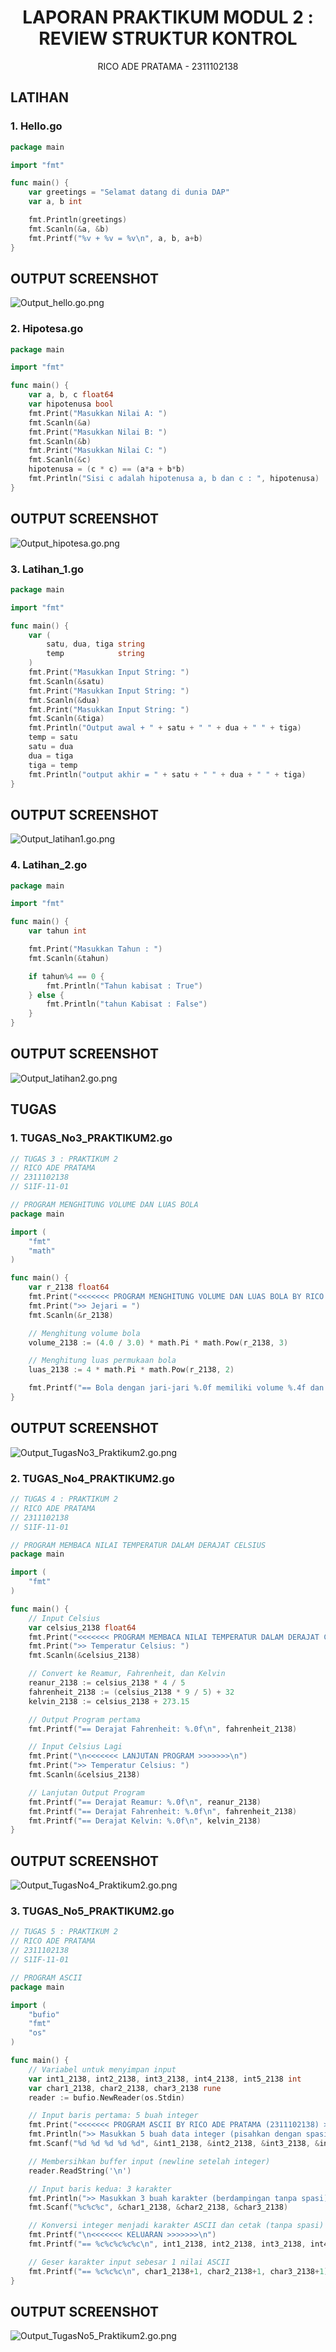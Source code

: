 # <h1 align="center">LAPORAN PRAKTIKUM MODUL 2 : REVIEW STRUKTUR KONTROL</h1>
<p align="center">RICO ADE PRATAMA - 2311102138</p>

## LATIHAN
### 1. Hello.go

```go
package main

import "fmt"

func main() {
	var greetings = "Selamat datang di dunia DAP"
	var a, b int

	fmt.Println(greetings)
	fmt.Scanln(&a, &b)
	fmt.Printf("%v + %v = %v\n", a, b, a+b)
}

```
## OUTPUT SCREENSHOT
![Output_hello.go.png](/PRAKTIKUM%202/Assets/Output_hello.go.png)

### 2. Hipotesa.go

```go
package main

import "fmt"

func main() {
	var a, b, c float64
	var hipotenusa bool
	fmt.Print("Masukkan Nilai A: ")
	fmt.Scanln(&a)
	fmt.Print("Masukkan Nilai B: ")
	fmt.Scanln(&b)
	fmt.Print("Masukkan Nilai C: ")
	fmt.Scanln(&c)
	hipotenusa = (c * c) == (a*a + b*b)
	fmt.Println("Sisi c adalah hipotenusa a, b dan c : ", hipotenusa)
}

```
## OUTPUT SCREENSHOT
![Output_hipotesa.go.png](/PRAKTIKUM%202/Assets/Output_hipotesa.go.png)

### 3. Latihan_1.go

```go
package main

import "fmt"

func main() {
	var (
		satu, dua, tiga string
		temp            string
	)
	fmt.Print("Masukkan Input String: ")
	fmt.Scanln(&satu)
	fmt.Print("Masukkan Input String: ")
	fmt.Scanln(&dua)
	fmt.Print("Masukkan Input String: ")
	fmt.Scanln(&tiga)
	fmt.Println("Output awal + " + satu + " " + dua + " " + tiga)
	temp = satu
	satu = dua
	dua = tiga
	tiga = temp
	fmt.Println("output akhir = " + satu + " " + dua + " " + tiga)
}

```
## OUTPUT SCREENSHOT
![Output_latihan1.go.png](/PRAKTIKUM%202/Assets/Output_latihan1.go.png)

### 4. Latihan_2.go

```go
package main

import "fmt"

func main() {
	var tahun int

	fmt.Print("Masukkan Tahun : ")
	fmt.Scanln(&tahun)

	if tahun%4 == 0 {
		fmt.Println("Tahun kabisat : True")
	} else {
		fmt.Println("tahun Kabisat : False")
	}
}

```
## OUTPUT SCREENSHOT
![Output_latihan2.go.png](/PRAKTIKUM%202/Assets/Output_latihan2.go.png)

## TUGAS
### 1. TUGAS_No3_PRAKTIKUM2.go

```go
// TUGAS 3 : PRAKTIKUM 2
// RICO ADE PRATAMA
// 2311102138
// S1IF-11-01

// PROGRAM MENGHITUNG VOLUME DAN LUAS BOLA
package main

import (
	"fmt"
	"math"
)

func main() {
	var r_2138 float64
	fmt.Print("<<<<<<< PROGRAM MENGHITUNG VOLUME DAN LUAS BOLA BY RICO ADE PRATAMA (2311102138) >>>>>>>\n")
	fmt.Print(">> Jejari = ")
	fmt.Scanln(&r_2138)

	// Menghitung volume bola
	volume_2138 := (4.0 / 3.0) * math.Pi * math.Pow(r_2138, 3)

	// Menghitung luas permukaan bola
	luas_2138 := 4 * math.Pi * math.Pow(r_2138, 2)

	fmt.Printf("== Bola dengan jari-jari %.0f memiliki volume %.4f dan luas permukaan %.4f\n", r_2138, volume_2138, luas_2138)
}


```
## OUTPUT SCREENSHOT
![Output_TugasNo3_Praktikum2.go.png](/PRAKTIKUM%202/Assets/Output_TugasNo3_Praktikum2.go.png)

### 2. TUGAS_No4_PRAKTIKUM2.go

```go
// TUGAS 4 : PRAKTIKUM 2
// RICO ADE PRATAMA
// 2311102138
// S1IF-11-01

// PROGRAM MEMBACA NILAI TEMPERATUR DALAM DERAJAT CELSIUS
package main

import (
	"fmt"
)

func main() {
	// Input Celsius
	var celsius_2138 float64
	fmt.Print("<<<<<<< PROGRAM MEMBACA NILAI TEMPERATUR DALAM DERAJAT CELSIUS BY RICO ADE PRATAMA (2311102138) >>>>>>>\n")
	fmt.Print(">> Temperatur Celsius: ")
	fmt.Scanln(&celsius_2138)

	// Convert ke Reamur, Fahrenheit, dan Kelvin
	reanur_2138 := celsius_2138 * 4 / 5
	fahrenheit_2138 := (celsius_2138 * 9 / 5) + 32
	kelvin_2138 := celsius_2138 + 273.15

	// Output Program pertama
	fmt.Printf("== Derajat Fahrenheit: %.0f\n", fahrenheit_2138)

	// Input Celsius Lagi
	fmt.Print("\n<<<<<<< LANJUTAN PROGRAM >>>>>>>\n")
	fmt.Print(">> Temperatur Celsius: ")
	fmt.Scanln(&celsius_2138)

	// Lanjutan Output Program
	fmt.Printf("== Derajat Reamur: %.0f\n", reanur_2138)
	fmt.Printf("== Derajat Fahrenheit: %.0f\n", fahrenheit_2138)
	fmt.Printf("== Derajat Kelvin: %.0f\n", kelvin_2138)
}

```
## OUTPUT SCREENSHOT
![Output_TugasNo4_Praktikum2.go.png](/PRAKTIKUM%202/Assets/Output_TugasNo4_Praktikum2.go.png)

### 3. TUGAS_No5_PRAKTIKUM2.go

```go
// TUGAS 5 : PRAKTIKUM 2
// RICO ADE PRATAMA
// 2311102138
// S1IF-11-01

// PROGRAM ASCII
package main

import (
	"bufio"
	"fmt"
	"os"
)

func main() {
	// Variabel untuk menyimpan input
	var int1_2138, int2_2138, int3_2138, int4_2138, int5_2138 int
	var char1_2138, char2_2138, char3_2138 rune
	reader := bufio.NewReader(os.Stdin)

	// Input baris pertama: 5 buah integer
	fmt.Print("<<<<<<< PROGRAM ASCII BY RICO ADE PRATAMA (2311102138) >>>>>>>\n")
	fmt.Println(">> Masukkan 5 buah data integer (pisahkan dengan spasi):")
	fmt.Scanf("%d %d %d %d %d", &int1_2138, &int2_2138, &int3_2138, &int4_2138, &int5_2138)

	// Membersihkan buffer input (newline setelah integer)
	reader.ReadString('\n')

	// Input baris kedua: 3 karakter
	fmt.Println(">> Masukkan 3 buah karakter (berdampingan tanpa spasi):")
	fmt.Scanf("%c%c%c", &char1_2138, &char2_2138, &char3_2138)

	// Konversi integer menjadi karakter ASCII dan cetak (tanpa spasi)
	fmt.Printf("\n<<<<<<< KELUARAN >>>>>>>\n")
	fmt.Printf("== %c%c%c%c%c\n", int1_2138, int2_2138, int3_2138, int4_2138, int5_2138)

	// Geser karakter input sebesar 1 nilai ASCII
	fmt.Printf("== %c%c%c\n", char1_2138+1, char2_2138+1, char3_2138+1)
}

```
## OUTPUT SCREENSHOT
![Output_TugasNo5_Praktikum2.go.png](/PRAKTIKUM%202/Assets/Output_TugasNo5_Praktikum2.go.png)

